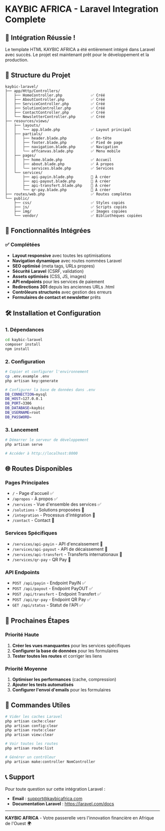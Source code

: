 # KAYBIC AFRICA - Laravel Integration Complete

## 🎉 Intégration Réussie !

Le template HTML KAYBIC AFRICA a été entièrement intégré dans Laravel avec succès. Le projet est maintenant prêt pour le développement et la production.

## 📁 Structure du Projet

```
kaybic-laravel/
├── app/Http/Controllers/
│   ├── HomeController.php             ✅ Créé
│   ├── AboutController.php            ✅ Créé
│   ├── ServiceController.php          ✅ Créé
│   ├── SolutionController.php         ✅ Créé
│   ├── ContactController.php          ✅ Créé
│   └── NewsletterController.php       ✅ Créé
├── resources/views/
│   ├── layouts/
│   │   └── app.blade.php              ✅ Layout principal
│   ├── partials/
│   │   ├── header.blade.php           ✅ En-tête
│   │   ├── footer.blade.php           ✅ Pied de page
│   │   ├── navigation.blade.php       ✅ Navigation
│   │   └── offcanvas.blade.php        ✅ Menu mobile
│   ├── pages/
│   │   ├── home.blade.php             ✅ Accueil
│   │   ├── about.blade.php            ✅ À propos
│   │   └── services.blade.php         ✅ Services
│   └── services/
│       ├── api-payin.blade.php        🔄 À créer
│       ├── api-payout.blade.php       🔄 À créer
│       ├── api-transfert.blade.php    🔄 À créer
│       └── qr-pay.blade.php           🔄 À créer
├── routes/web.php                     ✅ Routes complètes
└── public/
    ├── css/                           ✅ Styles copiés
    ├── js/                            ✅ Scripts copiés
    ├── img/                           ✅ Images copiées
    └── vendor/                        ✅ Bibliothèques copiées
```

## 🚀 Fonctionnalités Intégrées

### ✅ Complétées
- **Layout responsive** avec toutes les optimisations
- **Navigation dynamique** avec routes nommées Laravel
- **SEO optimisé** (meta tags, URLs propres)
- **Sécurité Laravel** (CSRF, validation)
- **Assets optimisés** (CSS, JS, images)
- **API endpoints** pour les services de paiement
- **Redirections 301** depuis les anciennes URLs .html
- **Contrôleurs structurés** avec gestion des erreurs
- **Formulaires de contact et newsletter** prêts

## 🛠️ Installation et Configuration

### 1. Dépendances
```bash
cd kaybic-laravel
composer install
npm install
```

### 2. Configuration
```bash
# Copier et configurer l'environnement
cp .env.example .env
php artisan key:generate

# Configurer la base de données dans .env
DB_CONNECTION=mysql
DB_HOST=127.0.0.1
DB_PORT=3306
DB_DATABASE=kaybic
DB_USERNAME=root
DB_PASSWORD=
```

### 3. Lancement
```bash
# Démarrer le serveur de développement
php artisan serve

# Accéder à http://localhost:8000
```

## 🌐 Routes Disponibles

### Pages Principales
- `/` - Page d'accueil ✅
- `/apropos` - À propos ✅
- `/services` - Vue d'ensemble des services ✅
- `/solutions` - Solutions proposées 🔄
- `/integration` - Processus d'intégration 🔄
- `/contact` - Contact 🔄

### Services Spécifiques
- `/services/api-payin` - API d'encaissement 🔄
- `/services/api-payout` - API de décaissement 🔄
- `/services/api-transfert` - Transferts internationaux 🔄
- `/services/qr-pay` - QR Pay 🔄

### API Endpoints
- `POST /api/payin` - Endpoint PayIN ✅
- `POST /api/payout` - Endpoint PayOUT ✅
- `POST /api/transfert` - Endpoint Transfert ✅
- `POST /api/qr-pay` - Endpoint QR Pay ✅
- `GET /api/status` - Statut de l'API ✅

## 🎯 Prochaines Étapes

### Priorité Haute
1. **Créer les vues manquantes** pour les services spécifiques
2. **Configurer la base de données** pour les formulaires
3. **Tester toutes les routes** et corriger les liens

### Priorité Moyenne
1. **Optimiser les performances** (cache, compression)
2. **Ajouter les tests automatisés**
3. **Configurer l'envoi d'emails** pour les formulaires

## 🔧 Commandes Utiles

```bash
# Vider les caches Laravel
php artisan cache:clear
php artisan config:clear
php artisan route:clear
php artisan view:clear

# Voir toutes les routes
php artisan route:list

# Générer un contrôleur
php artisan make:controller NomController
```

## 📞 Support

Pour toute question sur cette intégration Laravel :
- **Email** : support@kaybicafrica.com
- **Documentation Laravel** : https://laravel.com/docs

---

**KAYBIC AFRICA** - Votre passerelle vers l'innovation financière en Afrique de l'Ouest 🌍
